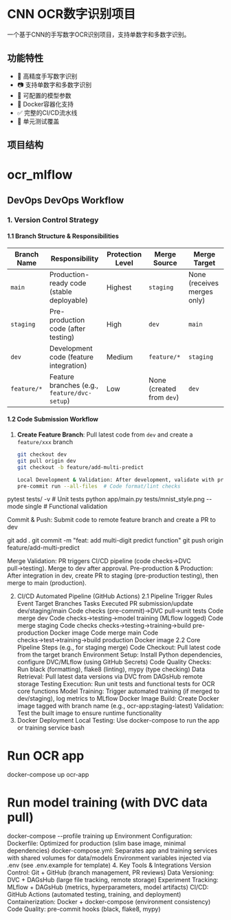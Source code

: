 # CNN OCR数字识别项目

一个基于CNN的手写数字OCR识别项目，支持单数字和多数字识别。

## 功能特性

- 🎯 高精度手写数字识别
- 📷 支持单数字和多数字识别
- 🔧 可配置的模型参数
- 🐳 Docker容器化支持
- ✅ 完整的CI/CD流水线
- 🧪 单元测试覆盖

## 项目结构
# ocr_mlflow


## DevOps DevOps Workflow

### 1. Version Control Strategy

#### 1.1 Branch Structure & Responsibilities
| Branch Name    | Responsibility                          | Protection Level | Merge Source       | Merge Target       |
|----------------|-----------------------------------------|------------------|--------------------|--------------------|
| `main`         | Production-ready code (stable deployable) | Highest          | `staging`          | None (receives merges only) |
| `staging`      | Pre-production code (after testing)     | High             | `dev`              | `main`             |
| `dev`          | Development code (feature integration)  | Medium           | `feature/*`        | `staging`          |
| `feature/*`    | Feature branches (e.g., `feature/dvc-setup`) | Low        | None (created from `dev`) | `dev`       |


#### 1.2 Code Submission Workflow
1. **Create Feature Branch**: Pull latest code from `dev` and create a `feature/xxx` branch
   ```bash
   git checkout dev
   git pull origin dev
   git checkout -b feature/add-multi-predict

   Local Development & Validation: After development, validate with pre-commit checks and tests
   pre-commit run --all-files  # Code format/lint checks
pytest tests/ -v            # Unit tests
python app/main.py tests/mnist_style.png --mode single  # Functional validation

Commit & Push: Submit code to remote feature branch and create a PR to dev

git add .
git commit -m "feat: add multi-digit predict function"
git push origin feature/add-multi-predict

Merge Validation: PR triggers CI/CD pipeline (code checks→DVC pull→testing). Merge to dev after approval.
Pre-production & Production: After integration in dev, create PR to staging (pre-production testing), then merge to main (production).

2. CI/CD Automated Pipeline (GitHub Actions)
2.1 Pipeline Trigger Rules
Event	Target Branches	Tasks Executed
PR submission/update	dev/staging/main	Code checks (pre-commit)→DVC pull→unit tests
Code merge	dev	Code checks→testing→model training (MLflow logged)
Code merge	staging	Code checks checks→testing→training→build pre-production Docker image
Code merge	main	Code checks→test→training→build production Docker image
2.2 Core Pipeline Steps (e.g., for staging merge)
Code Checkout: Pull latest code from the target branch
Environment Setup: Install Python dependencies, configure DVC/MLflow (using GitHub Secrets)
Code Quality Checks: Run black (formatting), flake8 (linting), mypy (type checking)
Data Retrieval: Pull latest data versions via DVC from DAGsHub remote storage
Testing Execution: Run unit tests and functional tests for OCR core functions
Model Training: Trigger automated training (if merged to dev/staging), log metrics to MLflow
Docker Image Build: Create Docker image tagged with branch name (e.g., ocr-app:staging-latest)
Validation: Test the built image to ensure runtime functionality
3. Docker Deployment
Local Testing: Use docker-compose to run the app or training service
bash
# Run OCR app
docker-compose up ocr-app

# Run model training (with DVC data pull)
docker-compose --profile training up
Environment Configuration:
Dockerfile: Optimized for production (slim base image, minimal dependencies)
docker-compose.yml: Separates app and training services with shared volumes for data/models
Environment variables injected via .env (see .env.example for template)
4. Key Tools & Integrations
Version Control: Git + GitHub (branch management, PR reviews)
Data Versioning: DVC + DAGsHub (large file tracking, remote storage)
Experiment Tracking: MLflow + DAGsHub (metrics, hyperparameters, model artifacts)
CI/CD: GitHub Actions (automated testing, training, and deployment)
Containerization: Docker + docker-compose (environment consistency)
Code Quality: pre-commit hooks (black, flake8, mypy)

